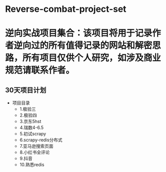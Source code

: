 # Reverse-combat-project-set
# **逆向实战项目集合：该项目将用于记录作者逆向过的所有值得记录的网站和解密思路，所有项目仅供个人研究，如涉及商业规范请联系作者。**
## 30天项目计划
- 项目目录
  - 1.极验三
  - 2.极验四
  - 3.京东5hst
  - 4.瑞数4-6.5
  - 5.初试scrapy
  - 6.scrapy-redis分布式
  - 7.亚马逊搜索页面
  - 8.小红书全评论
  - 9.抖音
  - 10.熟悉redis
